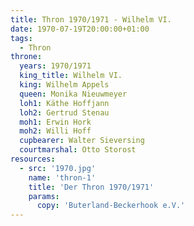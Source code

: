 ```yaml
---
title: Thron 1970/1971 - Wilhelm VI.
date: 1970-07-19T20:00:00+01:00
tags:
  - Thron
throne:
  years: 1970/1971
  king_title: Wilhelm VI.
  king: Wilhelm Appels
  queen: Monika Nieuwmeyer
  loh1: Käthe Hoffjann
  loh2: Gertrud Stenau
  moh1: Erwin Hork
  moh2: Willi Hoff
  cupbearer: Walter Sieversing
  courtmarshal: Otto Storost
resources:
  - src: '1970.jpg'
    name: 'thron-1'
    title: 'Der Thron 1970/1971'
    params:
      copy: 'Buterland-Beckerhook e.V.'
---
```

